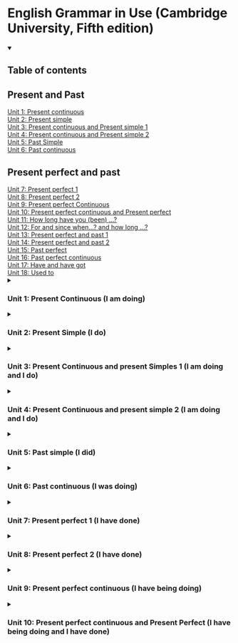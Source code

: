 # English Grammar in Use (Cambridge University, Fifth edition)

<details open>
  <summary><h2>Table of contents</h2></summary>
  <nav>
    <h2>Present and Past</h2>
    <a href ="#unit1">Unit 1: Present continuous</a> <br>
    <a href ="#unit2">Unit 2: Present simple</a> <br>
    <a href ="#unit3">Unit 3: Present continuous and Present simple 1</a> <br>
    <a href ="#unit4">Unit 4: Present continuous and Present simple 2</a> <br>
    <a href ="#unit5">Unit 5: Past Simple</a> <br>
    <a href ="#unit6">Unit 6: Past continuous</a> <br>
    <h2>Present perfect and past</h2>
    <a href ="#unit7">Unit 7: Present perfect 1</a> <br>
    <a href ="#unit8">Unit 8: Present perfect 2</a> <br>
    <a href ="#unit9">Unit 9: Present perfect Continuous</a> <br>
    <a href ="#unit10">Unit 10: Present perfect continuous and Present perfect </a> <br>
    <a href ="#unit11">Unit 11: How long have you (been) ...? </a> <br>
    <a href ="#unit12">Unit 12: For and since when...? and how long ...? </a> <br>
    <a href ="#unit13">Unit 13: Present perfect and past 1  </a> <br>
    <a href ="#unit14">Unit 14: Present perfect and past 2 </a> <br>
    <a href ="#unit15">Unit 15: Past perfect </a> <br>
    <a href ="#unit13">Unit 16: Past perfect continuous </a> <br>
    <a href ="#unit13">Unit 17: Have and have got </a> <br>
    <a href ="#unit13">Unit 18: Used to </a> <br>
  </nav>
</details>

<details>
  <summary><h3 id ="unit1"> Unit 1: Present Continuous (I am doing)</h3></summary>

#### Basic definition: We use the continuous for things happening at or around the time os speaking. The action is not complete. For actions and happenings that have started but not finished.

#### 1.1 Answers:

1. - [x] taking
2. - [x] tying
3. - [x] crossing
4. - [x] scratching
5. - [x] hiding
6. - [x] waving

#### 1.2 Answers:

1. - [x] f
2. - [x] e
3. - [x] g
4. - [x] a
5. - [x] d
6. - [x] h
7. - [x] b
8. - [x] c

#### 1.3 Answers:

1. - [x] What's happening?
2. - [x] Why are you crying?
3. - [x] Is she working today?
4. - [ ] <del>What do you are doing these days?</del> What are you doing these days?
5. - [x] What is she studying?
6. - [x] What are they doing?
7. - [x] Are you enjoying it?
8. - [x] Why are you walking so fast?

#### 1.4 Answers:

1. - [x] I'm trying
2. - [x] It isn't raining
3. - [x] I'm listening
4. - [x] She is having
5. - [x] He is learning
6. - [x] They aren't speaking
7. - [x] It is getting worse
8. - [x] Isn't working
9. - [x] I'm looking
10. - [x] It is working
11. - [x] They are building
12. - [x] He isn't enjoying
13. - [x] The weather is changing
14. - [x] He is starting

</details>


<details>
  <summary><h3 id ="unit2">Unit 2: Present Simple (I do)</h3></summary>

#### Basic definition: we use present simple to talk about things in general. We use it to say that something happens all the time or repeatdly, or that something is true in general.

#### 2.1 Answers:

1. - [x]  speaks
2. - [ ]  <del>goes</del> go
3. - [x]  causes
4. - [ ]  <del>lives</del> closes
5. - [ ]  <del>lives</del> live
6. - [ ]  <del>takes</del> takes
7. - [x]  conects

#### 2.2 Answers:

1. - [x] doesn't drink
2. - [ ] <del>the banks closes</del> do the banks close
3. - [x] don't use
4. - [ ] <del>do Maria comes</del> does Maria come
5. - [x] do you do
6. - [ ] <del>this word means</del> does this word mean
7. - [x] doens't do
8. - [ ] takes... <del>it takes</del> does it take

#### 2.3 Answers:

1. - [x] goes
2. - [x] doesn't grow
3. - [x] rises
4. - [x] make
5. - [x] don't eat
6. - [x] don't believe
7. - [x] translates
8. - [x] don't tell
9. - [x] flows

#### 2.4 Answers:

1. - [x] do you play tennis?
2. - [x] Does your sister play tennis too?
3. - [x] How often do you go to cinema?
4. - [x] What does your brother do for a living?
5. - [x] Do you speak Spanish?
6. - [x] Where do your grandparents live?

#### 2.5 Answers:

1. - [x] I suggest
2. - [x] I promisse
3. - [x] I insist
4. - [x] I apologise
5. - [x] I recommend
6. - [x] I agree
  
</details>

<details>
  <summary><h3 id ="unit3">Unit 3: Present Continuous and present Simples 1 (I am doing and I do)</h3></summary>

#### Basic definition:

#### 3.1 Answers:

1. - [x] ok
2. - [x] do you go
3. - [x] ok
4. - [ ] <del>is always phoning</del> are they talking
5. - [x] ok
6. - [x] are they talking
7. - [x] ok
8. - [x] ok
9. - [ ] <del>getting</del> it's getting
10. - [x] I'm coming
11. - [x] he always starts
12. - [x] ok

#### 3.2 Answers:

1. - [x] I usually get
2. - [x] I'm getting
3. - [x] Are you listening
4. - [x] Do you listen
5. - [x] flows
6. - [x] Is flowing
7. - [x] I don't do
8. - [x] do you usually do
9. - [x] she's staying
10. - [x] She always stays

#### 3.3 Answers:

1. - [x] What's happening
2. - [x] She speaks
3. - [x] Everybody is waiting
4. - [x] do you pronounce
5. - [x] Isn't working
6. - [x] livesis improving
7. - [x] lives
8. - [x] I'm starting
9. - [x] They are visiting
10. - [x] does your father do for a living Learning.
11. - [ ] <del>it not takes</del> it doesn't take
12. - [ ] <del>Learning. is teaching</del> I'm learning. is teaching

#### 3.4 Answers:

1. - [x] You're always losing your keys
2. - [x] It is always happening
3. - [x] I'm always making
4. - [x] I'm always forgeting my phone at home
  
</details>

<details>
  <summary><h3 id ="unit4">Unit 4: Present Continuous and present simple 2 (I am doing and I do)</h3></summary>

#### 4.1 Answers:

1. Do you want
2. - [x] believes
3. - [x] I don't remember
4. - [x] I'm using
5. - [x] I need
6. - [x] consists
7. - [x] does he want?
8. - [x] is he looking?
9. - [x] do you recognise
8. - [x] I'm thinking
11. - [x] do you think
12. - [x] He seems

#### 4.2 Answers:

1. - [x] You don't seem very haapy today
2. - [x] I'm thinking about you
3. - [x] Who does this umbrella belong to?
4. - [x] This smells good
5. - [x] is there anybody sitting here?
6. - [x] these gloves doesn't fit me

#### 4.3 Answers:

1. - [x] ok
2. - [x] I don't believe it
3. - [x] I'm feel
4. - [ ] <del>does it tastes like</del> does it taste like 
5. - [x] What do you see?
6. - [x] ok

#### 4.4 Answers:

1. - [x] he's being
2. - [x] is
3. - [x] is being
4. - [x] are
5. - [ ] <del>you are being</del> are you being
6. - [x] are you
  
</details>

<details>
  <summary><h3 id ="unit5">Unit 5: Past simple (I did)</h3></summary>

#### Basic definition: the past simple (something **happened**) tells us only about the past. If somebody says 'Tom lost his key', we don't know whether he has the key now or not. We know only that the lost it at some time in the past.

#### 5.1 Answers:

1. - [x] She got up
2. - [x] had
3. - [x] walked to work
4. - [x] it tooks me about half an hour
5. - [x] I started
6. - [x] didn't have
7. - [x] finished
8. - [x] She was tired when she got
9. - [ ] <del>She didn't made</del> she made
10. - [ ] <del>I didn't usually got</del> Shwe didn't go
11. - [x]  She went to bed at about
12. - [x]  She slept
   
#### 5.2 Answers:

1. - [x] Wrote
2. - [x] Taught
3. - [x] Sold
4. - [x] Fell. Hurt
5. - [x] Threw. Caught
6. - [x] Spent. Bought. Cost
  
#### 5.3 Answers:

1. - [x] did you go
2. - [x] How? did you hired a car?
3. - [x] did you take?
4. - [x] did you stay?
5. - [x] It was
6. - [x] did you go to
  
#### 5.4 Answers:

1. - [x] took
2. - [x] didn't enjoy
3. - [x] didn't distub
4. - [x] left
5. - [x] were
6. - [x] didn't sleep
7. - [x] didn't cost
8. - [x] flew
9. - [x] didn't have
10. - [x] wasn't

</details>

<details>
  <summary><h3 id ="unit6">Unit 6: Past continuous (I was doing)</h3></summary>

#### Basic definition: the action or situation started before this time, hut had no finished.

#### 6.1 Answers:

1.  - [x] was wearing
2.  - [x] wasn't listening
3.  - [x] were sitting
4.  - [x] was working
5.  - [x] weren't looking
6.  - [x] was snowing
7.  - [x] were you going?
8.  - [x] was looking

#### 6.2 Answers:

1.  - [x] f
2.  - [x] e
3.  - [x] a
4.  - [x] g
5.  - [x] c
6.  - [x] d
7.  - [x] b

#### 6.3 Answers:

1.  - [x] saw
2.  - [x] didn't see
3.  - [x] was looking
4.  - [x] was cycling
5.  - [x] stepped
6.  - [x] was going
7.  - [x] managed
8.  - [x] didn't hit

#### 6.4 Answers:

1.  - [x] saw... arrived
2.  - [ ] <del>did you do</del> were you doing
3.  - [x] did you go
4.  - [ ] <del>was you driving... happened</del> were you driving... happened
5.  - [x] took
6.  - [ ] <del>weren't know... did</del> didn't know
7.  - [x] saw... was trying
8.  - [x] was walkind... heard... was following... started
9.  - [x] wanted... changed
10.  - [x] dropped... was doing... didn't break

</details>

<details>
  <summary><h3 id ="unit7">Unit 7: Present perfect 1 (I have done)</h3></summary>

#### Basic definition: When we talk about a period of time that continues form the past until now, we use the present perfect (have been, have travelled).

#### 7.1 Answers:

1. - [x] has lost his key.
2. - [x] has improved.
3. - [x] have disappeared.
4. - [x] has broken her leg.
5. - [ ] <del>has went up</del> has gone up
6. - [x] beard has grown up
7. - [x] has stopped raining
8. - [x] have shrunk

#### 7.2 Answers:

1. - [x] gone
2. - [x] been
3. - [x] gone
4. - [x] gone
5. - [x] been
  
#### 7.3 Answers:

1. - [x] She hasn't gone
2. - [ ] Have you saw it? <del>have you seen it</del>?
3. - [x] I have forgotten
4. - [x] He hasn't replied
5. - [ ] <del>it has finished?</del> Has it finished?
6. - [ ] <del>Has the weather changed</del> the weather has changed
7. - [ ] <del>you Hasn't signed</del> You haven't signed
8. - [ ] <del>they Have gone</del> Have they gone?
9. - [x] He hasn't decided yet
10. - [ ] <del>I have just saw her</del> I have just seen her
11. - [x] He's already gone;
12. - [x] Have your course started yet?

#### 7.4 Answers:

1. - [x] I've just had lunch
2. - [ ] <del>He has already gone out</del> He has just gone out
3. - [x] I haven't finished yet
4. - [x] I have already done it
5. - [x] Has you found?
6. - [x] I haven't decided yet
7. - [x] She has just came back
  
</details>

<details>
  <summary><h3 id ="unit8">Unit 8: Present perfect 2 (I have done)</h3></summary>

### 8.1 Answers:

1. - [x] Have you ever ridden a horse?
2. - [x] Have you ever been to California?
3. - [ ] <del>Have you ever ran a marathon?</del> Have you ever run a marathon?
4. - [x] Have you ever spoken to a famous person?
5. - [ ] <del>What's the most beautiful place have you ever visited?</del> What's the most beautiful place you have ever visited?

### 8.2 Answers:

1. - [x] I've never met
2. - [x] haven't had
3. - [x] Haven't eaten
4. - [x] Haven't played
5. - [ ] <del>I have been</del> I have had
6. - [x] I haven't read
7. - [x] I haven't never been
8. - [x] It Has happened
9. - [x] I haven't tried
10. - [x] Has been
11. - [x] I haven't seen

### 8.3 Answers:

1. - [x] I haven't used a computer todaay
2. - [x] I Haven't been to the cinema for ages
3. - [x] I haven't travelled by bus this year
4. - [x] I haven't read a book this week
5. - [x] I haven't eaten any fruit today
6. - [x] I haven't lost anythin since

### 8.4 Answers:

1. - [x] It's the first time he has driven
2. - [x] They have seen
3. - [x] Has never ridden
4. - [x] They have been
5. - [ ] <del>She has been</del> Has stayed
6. - [x] He has never played
  
</details>

<details>
  <summary><h3 id ="unit9">Unit 9: Present perfect continuous (I have being doing)</h3></summary>

#### Basic definition: we use present perfect continuous for an activity thas has recently stopped or just stopped or activity that is still hadppening.


### 9.1 Answers:

1. - [x] It's been raining.
2. - [x] She has been watching tv
3. - [x] They have been playing
4. - [x] He has been running.


### 9.2 Answers:

1. - [x] Have you been swimming?
2. - [x] How long have you waiting me?
3. - [ ] <del>What you have been doing?</del> Whave have you been doing?
4. - [x] How long have you been working here?
5. - [x] How long have you been doing that?

### 9.3 Answers:

1. - [x] It has been raining.
2. - [x] We have been waiting.
3. - [x] I have been learning.
4. - [x] She has been working there
5. - [x] They have been going.

### 9.4 Answers:

1. - [x] Haria has been learning.
2. - [x] I have been looking for you.
3. - [x] Are you looking
4. - [x] She has been teaching
5. - [x] I have been thinking
6. - [x] He is working
7. - [x] She has been working
8. - [x] You are driving
9. - [x] Has been traveling

  
</details>

<details>
  <summary><h3 id ="unit10">Unit 10: Present perfect continuous and Present Perfect (I have being doing and I have done)</h3></summary>

### 10.1 Answers:

1. - [x] He has been reading / he has read
2. - [x] Has been travelling / has visited
3. - [x] He has won / He has been playing
4. - [x] have been making / They have made
  
### 10.2 Answers:
1. - [x] How long have you been learning Arabic?
2. - [x] How long have you been waiting?
3. - [x] Have you caught any fish?
4. - [x] How many people have you invited?
5. - [x] How long have you been teaching?
6. - [x] How many books have you written? / How long have you been writing books?
7. - [x] How long have you been saving? / How much money have you saved 

### 10.3 Answers:

1. - [x] Have you been playing
2. - [x] Somebody has broken
3. - [x] Have you been working
4. - [x] Have you ever worked
5. - [x] She has gone
6. - [ ] I have had
7. - [x] I have been watching
8. - [x] He has appeared
9. - [x] I haven't been waiting
10. - [x] You have been crying
11. - [x] It Has stopped
12. - [ ] They have been playing
13. - [x] I have lost /  Have you seen
14. - [x] I have been reading / I have not finished
15. - [x] I have read
     
</details>
